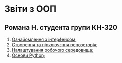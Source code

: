 # Звіти з ООП
## Романа Н. студента групи КН-320

 1. [Ознайомлення з інтерфейсом;](../main/LB_1/README.md)
 1. [Створення та підключення репозеторія;]()
 1. [Налаштування робочого середовища;]()
 1. [Основи Python;]()
